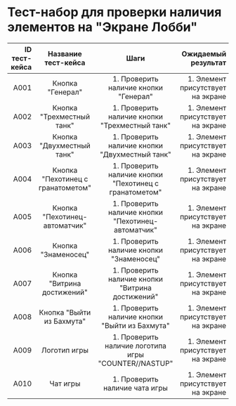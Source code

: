 # **Тест-набор для проверки наличия элементов на "Экране Лобби"**

| ID тест-кейса |        Название тест-кейса        |                          Шаги                          |               Ожидаемый результат |
| ------------: | :-------------------------------: | :----------------------------------------------------: | --------------------------------: |
|          A001 |         Кнопка "Генерал"          |         1. Проверить наличие кнопки "Генерал"          | 1. Элемент присутствует на экране |
|          A002 |     Кнопка "Трехместный танк"     |     1. Проверить наличие кнопки "Трехместный танк"     | 1. Элемент присутствует на экране |
|          A003 |     Кнопка "Двухместный танк"     |     1. Проверить наличие кнопки "Двухместный танк"     | 1. Элемент присутствует на экране |
|          A004 | Кнопка "Пехотинец с гранатометом" | 1. Проверить наличие кнопки "Пехотинец с гранатометом" | 1. Элемент присутствует на экране |
|          A005 |   Кнопка "Пехотинец-автоматчик"   |   1. Проверить наличие кнопки "Пехотинец-автоматчик"   | 1. Элемент присутствует на экране |
|          A006 |        Кнопка "Знаменосец"        |        1. Проверить наличие кнопки "Знаменосец"        | 1. Элемент присутствует на экране |
|          A007 |    Кнопка "Витрина достижений"    |    1. Проверить наличие кнопки "Витрина достижений"    | 1. Элемент присутствует на экране |
|          A008 |     Кнопка "Выйти из Бахмута"     |     1. Проверить наличие кнопки "Выйти из Бахмута"     | 1. Элемент присутствует на экране |
|          A009 |           Логотип игры            |  1. Проверить наличие логотипа игры "COUNTER//NASTUP"  | 1. Элемент присутствует на экране |
|          A010 |             Чат игры              |             1. Проверить наличие чата игры             | 1. Элемент присутствует на экране |
